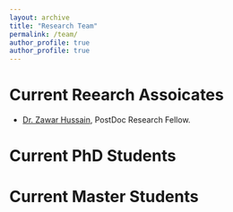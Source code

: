 ```yaml
---
layout: archive
title: "Research Team"
permalink: /team/
author_profile: true
author_profile: true
---
```


Current Reearch Assoicates
======
* [Dr. Zawar Hussain](https://zawarzh.github.io/), PostDoc Research Fellow. 


Current PhD Students
======


Current Master Students
======


